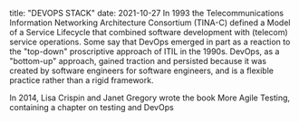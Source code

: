 title: "DEVOPS STACK"
date: 2021-10-27
In 1993 the Telecommunications Information Networking Architecture Consortium (TINA-C) defined a Model of a Service Lifecycle that combined software development with (telecom) service operations.
Some say that DevOps emerged in part as a reaction to the "top-down" proscriptive approach of ITIL in the 1990s. DevOps, 
as a "bottom-up" approach, gained traction and persisted because it was created by software engineers for software engineers, 
and is a flexible practice rather than a rigid framework.

In 2014, Lisa Crispin and Janet Gregory wrote the book More Agile Testing, containing a chapter on testing and DevOps


